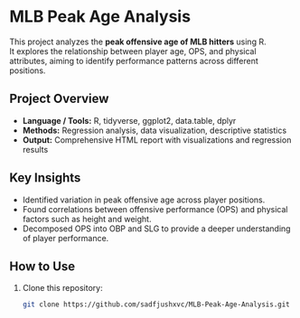 # MLB Peak Age Analysis

This project analyzes the **peak offensive age of MLB hitters** using R.  
It explores the relationship between player age, OPS, and physical attributes, aiming to identify performance patterns across different positions.

## Project Overview
- **Language / Tools:** R, tidyverse, ggplot2, data.table, dplyr  
- **Methods:** Regression analysis, data visualization, descriptive statistics  
- **Output:** Comprehensive HTML report with visualizations and regression results  

## Key Insights
- Identified variation in peak offensive age across player positions.  
- Found correlations between offensive performance (OPS) and physical factors such as height and weight.  
- Decomposed OPS into OBP and SLG to provide a deeper understanding of player performance.  

## How to Use
1. Clone this repository:
   ```bash
   git clone https://github.com/sadfjushxvc/MLB-Peak-Age-Analysis.git
